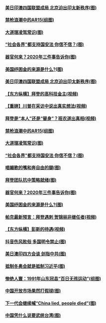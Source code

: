 #### [美日印澳四国联盟成局 北京迫出印太新秩序(图)](../pages/p4/965912.md) 
#### [禁枪浪潮中的AR15(组图)](../pages/p4/965804.md) 
#### [大道理凌驾常识(图)](../pages/p4/965795.md) 
#### [“社会各界”都支持国安法 你信不信？(图)](../pages/p4/965794.md) 
#### [器官何来？2020年三件事告诉你(图)](../pages/p4/965790.md) 
#### [美国纾困金的来源是什么?(图)](../pages/p4/965749.md) 
#### [美日印澳四国联盟成局 北京迫出印太新秩序(图)](../pages/p4/965912.md) 
#### [【东方纵横】拜登的高科技金主(视频)](../pages/p4/965809.md) 
#### [【重磅】川普在采访中说出真实想法(视频)](../pages/p4/965846.md) 
#### [拜登是“本人”还是“替身”？班农道出真相(视频)](../pages/p4/965826.md) 
#### [禁枪浪潮中的AR15(组图)](../pages/p4/965804.md) 
#### [大道理凌驾常识(图)](../pages/p4/965795.md) 
#### [“社会各界”都支持国安法 你信不信？(图)](../pages/p4/965794.md) 
#### [唱媚歌的嘴和奔自由的腿(图)](../pages/p4/965793.md) 
#### [拜登团队抗中策略就绪(图)](../pages/p4/965791.md) 
#### [器官何来？2020年三件事告诉你(图)](../pages/p4/965790.md) 
#### [美国纾困金的来源是什么?(图)](../pages/p4/965749.md) 
#### [帕克最新预言：拜登遇刺 贺锦丽非继任者(视频)](../pages/p4/965718.md) 
#### [【东方纵横】彭斯的待遇(视频)](../pages/p4/965698.md) 
#### [抖音伤风败俗 多国明令禁止(图)](../pages/p4/965696.md) 
#### [美日澳印四方会谈 剑指中共(图)](../pages/p4/965680.md) 
#### [抵制冬奥会就是抵制习近平(图)](../pages/p4/965677.md) 
#### [惨绝人寰：1991年山东冠县“百日无孩运动”(组图)](../pages/p4/965672.md) 
#### [中国开放市场果然打假球(图)](../pages/p4/965671.md) 
#### [下一代会继续喊“China lied, people died”(图)](../pages/p4/965670.md) 
#### [中国凭什么说要武统台湾(图)](../pages/p4/965668.md) 
